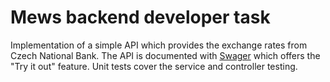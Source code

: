 # Mews backend developer task

Implementation of a simple API which provides the exchange rates from Czech National Bank.
The API is documented with [Swager](https://swagger.io/) which offers the "Try it out" feature.
Unit tests cover the service and controller testing.